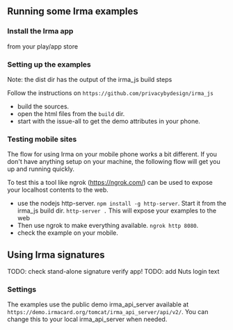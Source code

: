 ## Running some Irma examples

### Install the Irma app

from your play/app store

### Setting up the examples

Note: the dist dir has the output of the irma_js build steps

Follow the instructions on `https://github.com/privacybydesign/irma_js`

- build the sources.
- open the html files from the `build` dir.
- start with the issue-all to get the demo attributes in your phone.

### Testing mobile sites

The flow for using Irma on your mobile phone works a bit different. If you don't have anything setup on your machine, the following flow will get you up and running quickly. 

To test this a tool like ngrok (https://ngrok.com/) can be used to expose your localhost contents to the web.

- use the nodejs http-server. `npm install -g http-server`. Start it from the irma_js build dir.
`http-server .` This will expose your examples to the web
- Then use ngrok to make everything available. `ngrok http 8080`.
- check the example on your mobile.

## Using Irma signatures

TODO: check stand-alone signature verify app!
TODO: add Nuts login text

### Settings

The examples use the public demo irma_api_server available at `https://demo.irmacard.org/tomcat/irma_api_server/api/v2/`. You can change this to your local irma_api_server when needed. 
